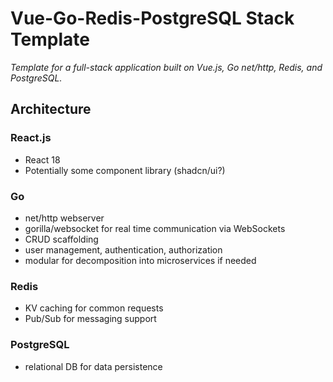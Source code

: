 # Vue-Go-Redis-PostgreSQL Stack Template

*Template for a full-stack application built on Vue.js, Go net/http, Redis, and PostgreSQL.*

## Architecture

### React.js
- React 18
- Potentially some component library (shadcn/ui?)

### Go
- net/http webserver
- gorilla/websocket for real time communication via WebSockets
- CRUD scaffolding
- user management, authentication, authorization
- modular for decomposition into microservices if needed

### Redis
- KV caching for common requests
- Pub/Sub for messaging support

### PostgreSQL
- relational DB for data persistence

